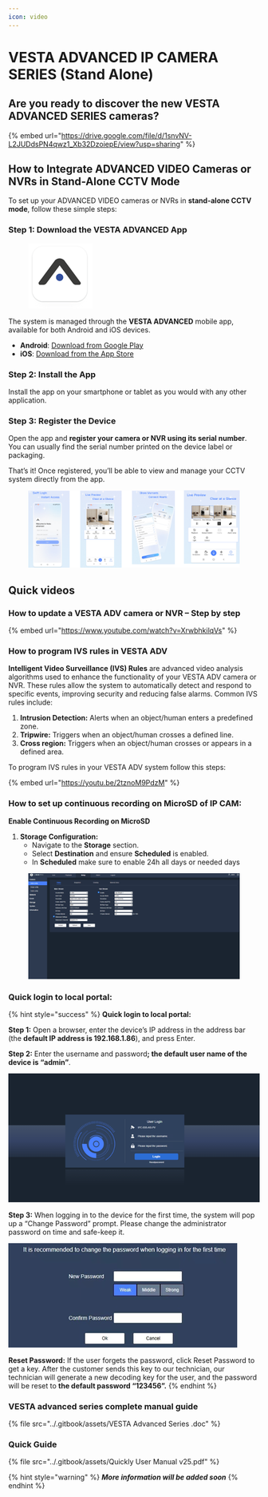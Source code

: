 ```yaml
---
icon: video
---
```


# VESTA ADVANCED IP CAMERA SERIES (Stand Alone)

## Are you ready to discover the new VESTA ADVANCED SERIES cameras?

{% embed url="https://drive.google.com/file/d/1snvNV-L2JUDdsPN4qwz1_Xb32DzoiepE/view?usp=sharing" %}

## How to Integrate ADVANCED VIDEO Cameras or NVRs in Stand-Alone CCTV Mode

To set up your ADVANCED VIDEO cameras or NVRs in **stand-alone CCTV mode**, follow these simple steps:

### **Step 1: Download the VESTA ADVANCED App**

<figure><img src="../.gitbook/assets/image (1) (1) (1) (1) (1) (1) (1) (1) (1) (1) (1) (1) (1) (1) (1) (1) (1).png" alt=""><figcaption></figcaption></figure>

The system is managed through the **VESTA ADVANCED** mobile app, available for both Android and iOS devices.

* **Android**: [Download from Google Play](https://play.google.com/store/apps/details?id=com.vesta.vestaadvanced\&hl=es_419)
* **iOS**: [Download from the App Store](https://apps.apple.com/es/app/vesta-advanced/id6748019032)

### **Step 2: Install the App**

Install the app on your smartphone or tablet as you would with any other application.

### **Step 3: Register the Device**

Open the app and **register your camera or NVR using its serial number**.\
You can usually find the serial number printed on the device label or packaging.

That’s it! Once registered, you’ll be able to view and manage your CCTV system directly from the app.

<figure><img src="../.gitbook/assets/image (353).png" alt=""><figcaption></figcaption></figure>



## Quick videos

### How to update a VESTA ADV camera or NVR – Step by step

{% embed url="https://www.youtube.com/watch?v=XrwbhkilqVs" %}

### How to program IVS rules in VESTA ADV&#x20;

**Intelligent Video Surveillance (IVS) Rules** are advanced video analysis algorithms used to enhance the functionality of your VESTA ADV camera or NVR. These rules allow the system to automatically detect and respond to specific events, improving security and reducing false alarms. Common IVS rules include:

1. **Intrusion Detection:** Alerts when an object/human enters a predefined zone.
2. **Tripwire:** Triggers when an object/human crosses a defined line.
3. **Cross region:** Triggers when an object/human crosses or appears in a defined area.

To program IVS rules in your VESTA ADV system follow this steps:&#x20;

{% embed url="https://youtu.be/2tznoM9PdzM" %}

### How to set up continuous recording on MicroSD of IP CAM:

**Enable Continuous Recording on MicroSD**

1. **Storage Configuration:**
   * Navigate to the **Storage** section.
   * Select **Destination** and ensure **Scheduled** is enabled.
   * In **Scheduled** make sure to enable 24h all days or needed days

<figure><img src="../.gitbook/assets/step-step-SD.gif" alt=""><figcaption></figcaption></figure>



### **Quick login to local portal:**&#x20;

{% hint style="success" %}
**Quick login to local portal:**&#x20;



**Step 1:** Open a browser, enter the device’s IP address in the address bar (the **default IP address is 192.168.1.86**), and press Enter.

**Step 2:** Enter the username and passwor&#x64;**; the default user name of the device is “admin”**.

![](<../.gitbook/assets/image (216).png>)

**Step 3:** When logging in to the device for the first time, the system will pop up a “Change Password” prompt. Please change the administrator password on time and safe-keep it.

![](<../.gitbook/assets/image (217).png>)



**Reset Password:** If the user forgets the password, click Reset Password to get a key. After the customer sends this key to our technician, our technician will generate a new decoding key for the user, and the password will be reset to **the default password “123456”.**
{% endhint %}





### VESTA advanced series complete manual guide&#x20;

{% file src="../.gitbook/assets/VESTA Advanced Series .doc" %}

### Quick Guide

{% file src="../.gitbook/assets/Quickly User Manual v25.pdf" %}

{% hint style="warning" %}
_**More information will be added soon**_
{% endhint %}

